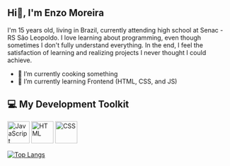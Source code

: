 ## Hi👋, I'm Enzo Moreira

I'm 15 years old, living in Brazil, currently attending high school at Senac - RS São Leopoldo. I love learning about programming, even though sometimes I don't fully understand everything. In the end, I feel the satisfaction of learning and realizing projects I never thought I could achieve.

- 🔭 I’m currently cooking something
- 🌱 I’m currently learning Frontend (HTML, CSS, and JS)

## 💻 My Development Toolkit

<div style="display: inline-block;">
  <img src="https://upload.wikimedia.org/wikipedia/commons/6/6a/JavaScript-logo.png" alt="JavaScript" width="50" height="50">
  <img src="https://emaillistvalidation.com/blog/content/images/2023/09/HTML5_logo_and_wordmark.svg.png" alt="HTML" width="50" height="50">
  <img src="https://1000logos.net/wp-content/uploads/2020/09/CSS-Logo.png" alt="CSS" height="50">
</div>

[![Top Langs](https://github-readme-stats.vercel.app/api/top-langs/?username=EnzoMoreiraa&layout=compact)](https://github.com/anuraghazra/github-readme-stats)

<!--
**EnzoMoreiraa/EnzoMoreiraa** is a ✨ _special_ ✨ repository because its `README.md` (this file) appears on your GitHub profile.

Here are some ideas to get you started:

![Technologies and Tools](https://upload.wikimedia.org/wikipedia/commons/6/6a/JavaScript-logo.png)

- 🌱 I’m currently learning ...
- 👯 I’m looking to collaborate on ...
- 🤔 I’m looking for help with ...
- 💬 Ask me about ...
- 📫 How to reach me: ...
- 😄 Pronouns: ...
- ⚡ Fun fact: ...
-->
